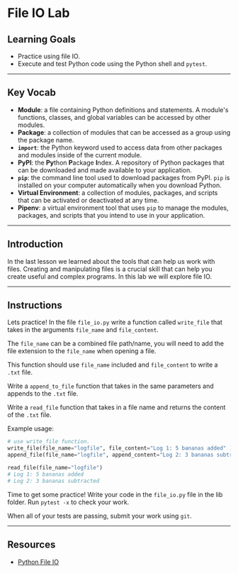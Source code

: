 # File IO Lab

## Learning Goals

- Practice using file IO.
- Execute and test Python code using the Python shell and `pytest`.

***

## Key Vocab

- **Module**: a file containing Python definitions and statements. A module's
functions, classes, and global variables can be accessed by other modules.
- **Package**: a collection of modules that can be accessed as a group using
the package name.
- **`import`**: the Python keyword used to access data from other packages and
modules inside of the current module.
- **PyPI**: the **Py**thon **P**ackage **I**ndex. A repository of Python
packages that can be downloaded and made available to your application.
- **`pip`**: the command line tool used to download packages from PyPI. `pip`
is installed on your computer automatically when you download Python.
- **Virtual Environment**: a collection of modules, packages, and scripts that
can be activated or deactivated at any time.
- **Pipenv**: a virtual environment tool that uses `pip` to manage the modules,
packages, and scripts that you intend to use in your application.

***

## Introduction

In the last lesson we learned about the tools that can help us work
with files. Creating and manipulating files is a crucial skill that can
help you create useful and complex programs. In this lab we will explore
file IO.

***

## Instructions

Lets practice! In the file `file_io.py` write a function called `write_file` that takes in the arguments `file_name` and `file_content`.

The `file_name` can be a combined file path/name, you will need to add the file extension
to the `file_name` when opening a file.

This function should use `file_name`  included and `file_content` to write a `.txt`
file.

Write a `append_to_file` function that takes in the same parameters and
appends to the `.txt` file.

Write a `read_file` function that takes in a file name and  returns the
 content of the `.txt` file.

Example usage:

```py
# use write_file function. 
write_file(file_name="logfile", file_content="Log 1: 5 bananas added" )
append_file(file_name="logfile", append_content="Log 2: 3 bananas subtracted")

read_file(file_name="logfile")
# Log 1: 5 bananas added
# Log 2: 3 bananas subtracted
```

Time to get some practice! Write your code in the `file_io.py` file in the lib folder. Run `pytest -x` to check your work.

When all of your tests are passing, submit your work using `git`.

***

## Resources

- [Python File IO](https://docs.python.org/3/tutorial/inputoutput.html#reading-and-writing-files)
